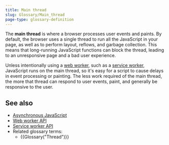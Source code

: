 ```yaml
---
title: Main thread
slug: Glossary/Main_thread
page-type: glossary-definition
---
```




The **main thread** is where a browser processes user events and paints. By default, the browser uses a single thread to run all the JavaScript in your page, as well as to perform layout, reflows, and garbage collection. This means that long-running JavaScript functions can block the thread, leading to an unresponsive page and a bad user experience.

Unless intentionally using a [web worker](/Web/API/Web_Workers_API/Using_web_workers), such as a [service worker](/Web/API/Service_Worker_API/Using_Service_Workers), JavaScript runs on the main thread, so it's easy for a script to cause delays in event processing or painting. The less work required of the main thread, the more that thread can respond to user events, paint, and generally be responsive to the user.

## See also

- [Asynchronous JavaScript](/Learn/JavaScript/Asynchronous)
- [Web worker API](/Web/API/Web_Workers_API)
- [Service worker API](/Web/API/Service_Worker_API)
- Related glossary terms:
  - {{Glossary("Thread")}}
